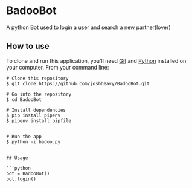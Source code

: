 # BadooBot
A python Bot used to login a user and search a new partner(lover)

## How to use
To clone and run this application, you'll need [Git](https://git-scm.com/) and [Python](https://www.python.org/) installed on your computer. From your command line:
```
# Clone this repository
$ git clone https://github.com/joshheavy/BadooBot.git

# Go into the repository
$ cd BadooBot

# Install dependencies
$ pip install pipenv
$ pipenv install pipfile


# Run the app
$ python -i badoo.py


## Usage

```python
bot = BadooBot()
bot.login()
```
